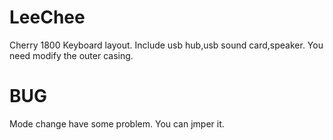 # LeeChee
Cherry 1800 Keyboard layout.
Include usb hub,usb sound card,speaker.
You need modify the outer casing.
# BUG
Mode change have some problem.
You can jmper it.
